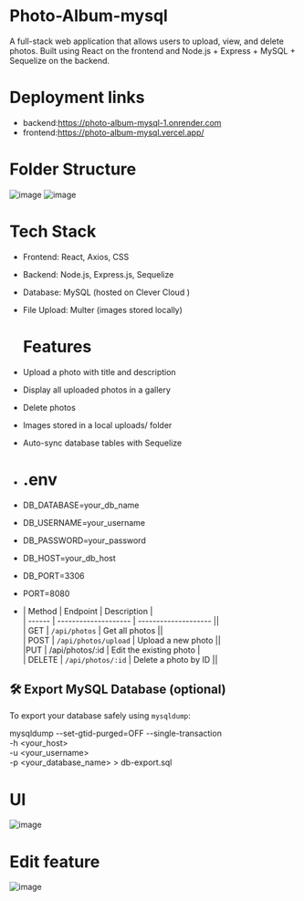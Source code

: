# Photo-Album-mysql
A full-stack web application that allows users to upload, view, and delete photos. Built using React on the frontend and Node.js + Express + MySQL + Sequelize on the backend.

# Deployment links
- backend:https://photo-album-mysql-1.onrender.com
- frontend:https://photo-album-mysql.vercel.app/

# Folder Structure
![image](https://github.com/user-attachments/assets/982d63d7-7f5c-41a3-abcb-7613f9c14df1)
![image](https://github.com/user-attachments/assets/c2027054-97ab-4dd4-89d8-1c3b0f4dd55f)




# Tech Stack
- Frontend: React, Axios, CSS

- Backend: Node.js, Express.js, Sequelize

- Database: MySQL (hosted on Clever Cloud )

- File Upload: Multer (images stored locally)
  # Features
-  Upload a photo with title and description

-  Display all uploaded photos in a gallery

-  Delete photos

-  Images stored in a local uploads/ folder

-  Auto-sync database tables with Sequelize

- # .env
- DB_DATABASE=your_db_name
- DB_USERNAME=your_username
- DB_PASSWORD=your_password
- DB_HOST=your_db_host
- DB_PORT=3306
- PORT=8080
- | Method | Endpoint             | Description          |<br>
| ------ | -------------------- | -------------------- ||<br>
| GET    | `/api/photos`        | Get all photos       ||<br>
| POST   | `/api/photos/upload` | Upload a new photo   ||<br>
|PUT     | /api/photos/:id      | Edit the existing photo | <br>
| DELETE | `/api/photos/:id`    | Delete a photo by ID ||<br>
## 🛠 Export MySQL Database (optional)

To export your database safely using `mysqldump`:


mysqldump --set-gtid-purged=OFF --single-transaction \
  -h <your_host> \
  -u <your_username> \
  -p <your_database_name> > db-export.sql



# UI
![image](https://github.com/user-attachments/assets/9e41cf78-06a8-4aae-b638-84d68e3839b4)
# Edit feature
![image](https://github.com/user-attachments/assets/6dafea54-4677-4881-910d-7b0235f96342)




